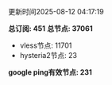 更新时间2025-08-12 04:17:19

**总订阅: 451**
**总节点: 37061**
- vless节点: 11701
- hysteria2节点: 23

**google ping有效节点: 231**
